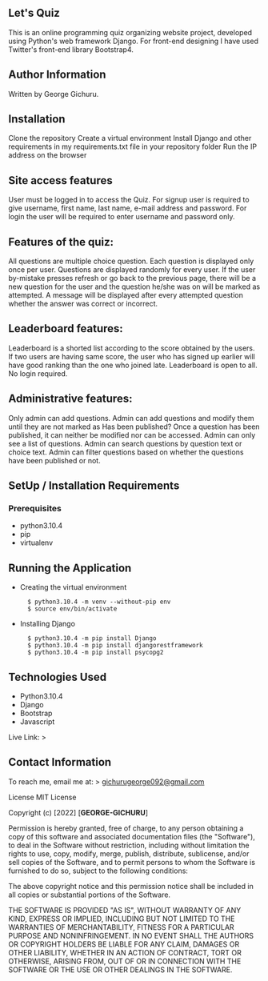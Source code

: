 ## Let's Quiz

This is an online programming quiz organizing website project, developed using Python's web framework Django.
For front-end designing I have used Twitter's front-end library Bootstrap4.

## Author Information

Written by George Gichuru.

## Installation

Clone the repository
Create a virtual environment
Install Django and other requirements in my requirements.txt file in your repository folder
Run the IP address on the browser

## Site access features

User must be logged in to access the Quiz.
For signup user is required to give username, first name, last name, e-mail address and password.
For login the user will be required to enter username and password only.

## Features of the quiz:

All questions are multiple choice question.
Each question is displayed only once per user.
Questions are displayed randomly for every user.
If the user by-mistake presses refresh or go back to the previous page, there will be a new question for the user and the question he/she was on will be marked as attempted.
A message will be displayed after every attempted question whether the answer was correct or incorrect.

## Leaderboard features:

Leaderboard is a shorted list according to the score obtained by the users.
If two users are having same score, the user who has signed up earlier will have good ranking than the one who joined late.
Leaderboard is open to all. No login required.

## Administrative features:

Only admin can add questions.
Admin can add questions and modify them until they are not marked as Has been published?
Once a question has been published, it can neither be modified nor can be accessed. Admin can only see a list of questions.
Admin can search questions by question text or choice text.
Admin can filter questions based on whether the questions have been published or not.

## SetUp / Installation Requirements

### Prerequisites

- python3.10.4
- pip
- virtualenv

## Running the Application

- Creating the virtual environment

        $ python3.10.4 -m venv --without-pip env
        $ source env/bin/activate

- Installing Django

        $ python3.10.4 -m pip install Django
        $ python3.10.4 -m pip install djangorestframework
        $ python3.10.4 -m pip install psycopg2

## Technologies Used

- Python3.10.4
- Django
- Bootstrap
- Javascript

Live Link: >

## Contact Information

To reach me, email me at: > gichurugeorge092@gmail.com

License
MIT License

Copyright (c) [2022] [**GEORGE-GICHURU**]

Permission is hereby granted, free of charge, to any person obtaining a copy of this software and associated documentation files (the "Software"), to deal in the Software without restriction, including without limitation the rights to use, copy, modify, merge, publish, distribute, sublicense, and/or sell copies of the Software, and to permit persons to whom the Software is furnished to do so, subject to the following conditions:

The above copyright notice and this permission notice shall be included in all copies or substantial portions of the Software.

THE SOFTWARE IS PROVIDED "AS IS", WITHOUT WARRANTY OF ANY KIND, EXPRESS OR IMPLIED, INCLUDING BUT NOT LIMITED TO THE WARRANTIES OF MERCHANTABILITY, FITNESS FOR A PARTICULAR PURPOSE AND NONINFRINGEMENT. IN NO EVENT SHALL THE AUTHORS OR COPYRIGHT HOLDERS BE LIABLE FOR ANY CLAIM, DAMAGES OR OTHER LIABILITY, WHETHER IN AN ACTION OF CONTRACT, TORT OR OTHERWISE, ARISING FROM, OUT OF OR IN CONNECTION WITH THE SOFTWARE OR THE USE OR OTHER DEALINGS IN THE SOFTWARE.
